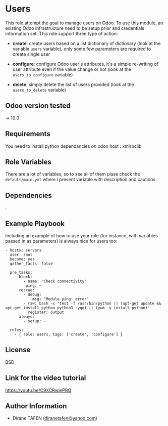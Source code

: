 Users
=========

This role attempt the goal to manage users on Odoo. To use this module, an existing Odoo infrastructure need to be setup prior and credentials information set.
This role support three type of action:

* **create**: create users based on a list dictionary of dictionary (look at the variable `users` variable), only some few parameters are required to create single user

* **configure**: configure Odoo user's attributes, it's a simple re-writing of user attribute even if the value change or not (look at the `users_to_configure` variable)

* **delete**: simply delete the list of users provided (look at the `users_to_delete` variable)

Odoo version tested
-------------------
-> 10.0

Requirements
------------

You need to install python dependancies on odoo host : xmlrpclib

Role Variables
--------------

There are a lot of variables, so to see all of them plase check the `default/main.yml` where i present variable with description and cautions

Dependencies
------------

.

Example Playbook
----------------

Including an example of how to use your role (for instance, with variables passed in as parameters) is always nice for users too:

    - hosts: servers
      user: root
      become: yes
      gather_facts: false

      pre_tasks:
        - block:
            - name: "Check connectivity"
             ping: ~
          rescue:
            - debug:
                msg: "Module ping: error"
            - raw: bash -c "test -f /usr/bin/python || (apt-get update && apt-get install python python3 -yqq) || (yum -y install python)"
              register: output
          always:
            - setup: ~

      roles:
        - { role: users, tags: ['create', 'configure'] }

License
-------

BSD

Link for the video tutorial
---------------------------
https://youtu.be/C9XCRwjePBQ

Author Information
------------------

- Dirane TAFEN (diranetafen@yahoo.com)
